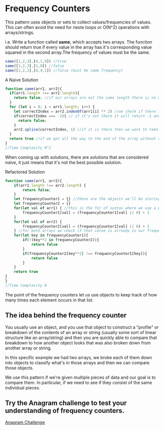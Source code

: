 # Frequency Counters

This pattern uses objects or sets to collect values/frequencies of values.
This can often avoid the need for neste loops or O(N^2) operations with arrays/strings.

i.e. Write a function called __same__, which accepts two arrays. The function should return true if every value in the array has it's corresponding value squared in the second array.The frequency of values must be the same.
```javascript
same([1,2,3],[4,1,9]) //true
same([1,2,3],[1,9]) //false
same([1,2,1],[4,4,1]) //false (must be same frequency)
```

A Naive Solution
```javascript
function same(arr1, arr2){
  if(arr1.length !== arr2.length){
    return false; //if our arrays are not the same length there is no way for this to be true
  }
  for (let i = 0; i < arr1.length; i++) {
    let correctIndex = arr2.indexOf(arr1[i] ** 2) //we check if there is an instance of arr1[i]'s square in the second array
    if(correctIndex === -1){ // if it's not there it will return -1 and it'll be false
      return false;
    }
    arr2.splice(correctIndex, 1) //if it is there then we want to take it out since indexOf returns the earliest index of the value.
  }
  return true //if we get all the way to the end of the array without returning false then it must be true.
}
//Time Complexity N^2
```

When coming up with solutions, there are solutions that are considered _naive_, it just means that it's not the best possible solution.

Refactored Solution
```javascript
function same(arr1, arr2){
    if(arr1.length !== arr2.length) {
        return false;
    }
    let frequencyCounter1 = {} //these are the objects we'll be storing our frequencies in
    let frequencyCounter2 = {}
    for(let val of arr1) { //this is the for of syntax where we use a place holder variable to store each value of the array as we loop
        frequencyCounter1[val] = (frequencyCounter1[val] || 0) + 1
    }
    for(let val of arr2) {
        frequencyCounter2[val] = (frequencyCounter2[val] || 0) + 1
    } //for both arrays we check if that value is already in our frequency counter if not we initialize it to 1
    for(let key in frequencyCounter1){
        if(!(key**2 in frequencyCounter2)){
            return false
        }
        if(frequencyCounter2[key**2] !== frequencyCounter1[key]){
            return false
        }
    }
    return true
}
}
//Time Complexity N
```

The point of the frequency counters let us use objects to keep track of how many times each element occurs in that list.

## The idea behind the frequency counter

You usually use an object, and you use that object to construct a "profile" or breakdown of the contents of an array or string (usually some sort of linear structure like an array/string) and then you are quickly able to compare that breakdown to how another object looks that was also broken down from another array or string.

In this specific example we had two arrays, we broke each of them down into objects to classify what's in those arrays and then we can compare those objects.

We use this pattern if we're given multiple pieces of data and our goal is to compare them. In particular, if we need to see if they consist of the same individual pieces.
## Try the Anagram challenge to test your understanding of frequency counters.
[Anagram Challenge](https://github.com/rmdpalo/JS-algorithms-and-data-structures/tree/main/Problem%20Solving%20Patterns/Frequency%20Counter%20Pattern/Anagram-challenge)
